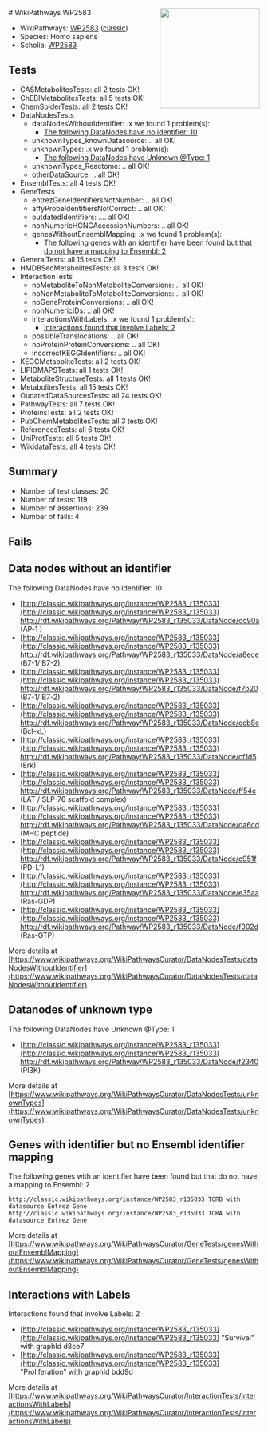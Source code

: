 <img style="float: right; width: 200px" src="https://upload.wikimedia.org/wikipedia/commons/thumb/8/83/Wplogo_with_text_500.png/640px-Wplogo_with_text_500.png" />
# WikiPathways WP2583

* WikiPathways: [WP2583](https://wikipathways.org/pathways/WP2583) ([classic](https://classic.wikipathways.org/instance/WP2583))
* Species: Homo sapiens
* Scholia: [WP2583](https://scholia.toolforge.org/wikipathways/WP2583)
## Tests
* CASMetabolitesTests: all 2 tests OK!
* ChEBIMetabolitesTests: all 5 tests OK!
* ChemSpiderTests: all 2 tests OK!
* DataNodesTests
    * dataNodesWithoutIdentifier: .x we found 1 problem(s):
        * [The following DataNodes have no identifier: 10](#8792c490)
    * unknownTypes_knownDatasource: .. all OK!
    * unknownTypes: .x we found 1 problem(s):
        * [The following DataNodes have Unknown @Type: 1](#839973df)
    * unknownTypes_Reactome: .. all OK!
    * otherDataSource: .. all OK!
* EnsemblTests: all 4 tests OK!
* GeneTests
    * entrezGeneIdentifiersNotNumber: .. all OK!
    * affyProbeIdentifiersNotCorrect: .. all OK!
    * outdatedIdentifiers: .... all OK!
    * nonNumericHGNCAccessionNumbers: .. all OK!
    * genesWithoutEnsemblMapping: .x we found 1 problem(s):
        * [The following genes with an identifier have been found but that do not have a mapping to Ensembl: 2](#40286d84)
* GeneralTests: all 15 tests OK!
* HMDBSecMetabolitesTests: all 3 tests OK!
* InteractionTests
    * noMetaboliteToNonMetaboliteConversions: .. all OK!
    * noNonMetaboliteToMetaboliteConversions: .. all OK!
    * noGeneProteinConversions: .. all OK!
    * nonNumericIDs: .. all OK!
    * interactionsWithLabels: .x we found 1 problem(s):
        * [Interactions found that involve Labels: 2](#630d2679)
    * possibleTranslocations: .. all OK!
    * noProteinProteinConversions: .. all OK!
    * incorrectKEGGIdentifiers: .. all OK!
* KEGGMetaboliteTests: all 2 tests OK!
* LIPIDMAPSTests: all 1 tests OK!
* MetaboliteStructureTests: all 1 tests OK!
* MetabolitesTests: all 15 tests OK!
* OudatedDataSourcesTests: all 24 tests OK!
* PathwayTests: all 7 tests OK!
* ProteinsTests: all 2 tests OK!
* PubChemMetabolitesTests: all 3 tests OK!
* ReferencesTests: all 6 tests OK!
* UniProtTests: all 5 tests OK!
* WikidataTests: all 4 tests OK!


## Summary

* Number of test classes: 20
* Number of tests: 119
* Number of assertions: 239
* Number of fails: 4

## Fails

<a name="8792c490" />

## Data nodes without an identifier

The following DataNodes have no identifier: 10

* [http://classic.wikipathways.org/instance/WP2583_r135033](http://classic.wikipathways.org/instance/WP2583_r135033) http://rdf.wikipathways.org/Pathway/WP2583_r135033/DataNode/dc90a (AP-1 )
* [http://classic.wikipathways.org/instance/WP2583_r135033](http://classic.wikipathways.org/instance/WP2583_r135033) http://rdf.wikipathways.org/Pathway/WP2583_r135033/DataNode/a8ece (B7-1/ B7-2)
* [http://classic.wikipathways.org/instance/WP2583_r135033](http://classic.wikipathways.org/instance/WP2583_r135033) http://rdf.wikipathways.org/Pathway/WP2583_r135033/DataNode/f7b20 (B7-1/ B7-2)
* [http://classic.wikipathways.org/instance/WP2583_r135033](http://classic.wikipathways.org/instance/WP2583_r135033) http://rdf.wikipathways.org/Pathway/WP2583_r135033/DataNode/eeb8e (Bcl-xL)
* [http://classic.wikipathways.org/instance/WP2583_r135033](http://classic.wikipathways.org/instance/WP2583_r135033) http://rdf.wikipathways.org/Pathway/WP2583_r135033/DataNode/cf1d5 (Erk)
* [http://classic.wikipathways.org/instance/WP2583_r135033](http://classic.wikipathways.org/instance/WP2583_r135033) http://rdf.wikipathways.org/Pathway/WP2583_r135033/DataNode/ff54e (LAT / SLP-76 scaffold complex)
* [http://classic.wikipathways.org/instance/WP2583_r135033](http://classic.wikipathways.org/instance/WP2583_r135033) http://rdf.wikipathways.org/Pathway/WP2583_r135033/DataNode/da6cd (MHC
peptide)
* [http://classic.wikipathways.org/instance/WP2583_r135033](http://classic.wikipathways.org/instance/WP2583_r135033) http://rdf.wikipathways.org/Pathway/WP2583_r135033/DataNode/c951f (PD-L1)
* [http://classic.wikipathways.org/instance/WP2583_r135033](http://classic.wikipathways.org/instance/WP2583_r135033) http://rdf.wikipathways.org/Pathway/WP2583_r135033/DataNode/e35aa (Ras-GDP)
* [http://classic.wikipathways.org/instance/WP2583_r135033](http://classic.wikipathways.org/instance/WP2583_r135033) http://rdf.wikipathways.org/Pathway/WP2583_r135033/DataNode/f002d (Ras-GTP)


More details at [https://www.wikipathways.org/WikiPathwaysCurator/DataNodesTests/dataNodesWithoutIdentifier](https://www.wikipathways.org/WikiPathwaysCurator/DataNodesTests/dataNodesWithoutIdentifier)

<a name="839973df" />

## Datanodes of unknown type

The following DataNodes have Unknown @Type: 1

* [http://classic.wikipathways.org/instance/WP2583_r135033](http://classic.wikipathways.org/instance/WP2583_r135033) http://rdf.wikipathways.org/Pathway/WP2583_r135033/DataNode/f2340 (PI3K)


More details at [https://www.wikipathways.org/WikiPathwaysCurator/DataNodesTests/unknownTypes](https://www.wikipathways.org/WikiPathwaysCurator/DataNodesTests/unknownTypes)

<a name="40286d84" />

## Genes with identifier but no Ensembl identifier mapping

The following genes with an identifier have been found but that do not have a mapping to Ensembl: 2
```
http://classic.wikipathways.org/instance/WP2583_r135033 TCRB with datasource Entrez Gene
http://classic.wikipathways.org/instance/WP2583_r135033 TCRA with datasource Entrez Gene
```

More details at [https://www.wikipathways.org/WikiPathwaysCurator/GeneTests/genesWithoutEnsemblMapping](https://www.wikipathways.org/WikiPathwaysCurator/GeneTests/genesWithoutEnsemblMapping)

<a name="630d2679" />

## Interactions with Labels

Interactions found that involve Labels: 2

* [http://classic.wikipathways.org/instance/WP2583_r135033](http://classic.wikipathways.org/instance/WP2583_r135033) "Survival" with graphId d8ce7
* [http://classic.wikipathways.org/instance/WP2583_r135033](http://classic.wikipathways.org/instance/WP2583_r135033) "Proliferation" with graphId bdd9d


More details at [https://www.wikipathways.org/WikiPathwaysCurator/InteractionTests/interactionsWithLabels](https://www.wikipathways.org/WikiPathwaysCurator/InteractionTests/interactionsWithLabels)

